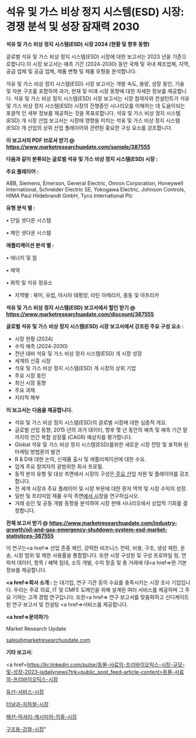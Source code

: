 # 석유 및 가스 비상 정지 시스템(ESD) 시장: 경쟁 분석 및 성장 잠재력 2030

<strong>석유 및 가스 비상 정지 시스템(ESD) 시장 2024 (현황 및 향후 동향)</strong>

글로벌 석유 및 가스 비상 정지 시스템(ESD) 시장에 대한 보고서는 2023 년을 기준으로합니다.이 시장 보고서는 예측 기간 (2024-2030) 동안 국제 및 국내 제조업체, 지역, 공급 업체 및 공급 업체, 제품 변형 및 제품 유형을 분석합니다.

석유 및 가스 비상 정지 시스템(ESD) 시장 보고서는 개발 속도, 용량, 성장 동인, 기술 및 자본 구조를 포함하여 과거, 현재 및 미래 시장 동향에 대한 자세한 정보를 제공합니다. 석유 및 가스 비상 정지 시스템(ESD) 시장 보고서는 시장 참여자와 컨설턴트가 석유 및 가스 비상 정지 시스템(ESD) 시장의 진행중인 시나리오를 이해하는 데 도움이되는 포괄적 인 세부 정보를 제공하는 것을 목표로합니다. 석유 및 가스 비상 정지 시스템(ESD) 개 시장 산업 보고서는 시장에 영향을 미치는 석유 및 가스 비상 정지 시스템(ESD) 개 산업의 상위 산업 플레이어와 관련된 중요한 구성 요소를 강조합니다.



<strong>이 보고서의 PDF 브로셔 받기 @ <a href=https://www.marketresearchupdate.com/sample/387555>https://www.marketresearchupdate.com/sample/387555</a></strong>



<strong>다음과 같이 분류되는 글로벌 석유 및 가스 비상 정지 시스템(ESD) 시장 :</strong>



<strong>주요 플레이어 :</strong>

ABB, Siemens, Emerson, General Electric, Omron Corporation, Honeywell International, Schneider Electric SE, Yokogawa Electric, Johnson Controls, HIMA Paul Hildebrandt GmbH, Tyco International Plc



<strong>유형 분석 별 :</strong>

• 단일 셧다운 시스템

• 체인 셧다운 시스템



<strong>애플리케이션 분석 별 :</strong>

• 에너지 및 힘

• 제약

• 화학 및 석유 정유소

<ul>
  <li>지역별 : 북미, 유럽, 아시아 태평양, 라틴 아메리카, 중동 및 아프리카</li>
</ul>


<strong>석유 및 가스 비상 정지 시스템(ESD) 보고서에서 할인 받기 @ <a href=https://www.marketresearchupdate.com/discount/387555>https://www.marketresearchupdate.com/discount/387555</a></strong>



<strong>글로벌 석유 및 가스 비상 정지 시스템(ESD) 시장 보고서에서 강조된 주요 구성 요소 :</strong>
<ul>
  <li>시장 현황 (2024)</li>
  <li>수익 예측 (2024-2030)</li>
  <li>전년 대비 석유 및 가스 비상 정지 시스템(ESD) 개 시장 성장</li>
  <li>세계의 신흥 시장</li>
  <li>석유 및 가스 비상 정지 시스템(ESD) 개 시장의 상위 기업</li>
  <li>주요 시장 동인</li>
  <li>최신 시장 동향</li>
  <li>주요 과제</li>
  <li>지리적 해부</li>
</ul>


<strong>이 보고서는 다음을 제공합니다.</strong>
<ul>
  <li>석유 및 가스 비상 정지 시스템(ESD)의 글로벌 시장에 대한 심층적 개요.</li>
  <li>글로벌 산업 동향, 2015 년의 과거 데이터, 향후 몇 년 동안의 예측 및 예측 기간 말까지의 연간 복합 성장률 (CAGR) 예상치를 평가합니다.</li>
  <li>Global 석유 및 가스 비상 정지 시스템(ESD)를위한 새로운 시장 전망 및 표적화 된 마케팅 방법론의 발견</li>
  <li>R &amp; D에 대한 논의, 신제품 출시 및 애플리케이션에 대한 수요.</li>
  <li>업계 주요 참여자의 광범위한 회사 프로필.</li>
  <li>동적 분자 유형 및 대상 측면에서 시장의 구성은<a href=> 주요 산</a>업 자원 및 플레이어를 강조합니다.</li>
  <li>전 세계 시장과 주요 플레이어 및 시장 부문에 대한 환자 역학 및 시장 수익의 성장.</li>
  <li>일반 및 프리미엄 제품 수익 측면<a href=>에서 시</a>장을 연구하십시오.</li>
  <li>거래 승인 및 공동 개발 동향을 분석하여 시장 판매 시나리오에서 상업적 기회를 결정합니다.</li>
</ul>



<strong>전체 보고서 받기 @ <a href=https://www.marketresearchupdate.com/industry-growth/oil-and-gas-emergency-shutdown-system-esd-market-statistices-387555>https://www.marketresearchupdate.com/industry-growth/oil-and-gas-emergency-shutdown-system-esd-market-statistices-387555</a></strong>

이 연구는<a href=> 산업 존중</a> 체인, 강력한 비즈니스 전략, 비용, 구조, 생성 제한, 운송, 시장 범위 및 제한 사용률을 통합합니다. 또한 시장 구성원 및 구성 프로파일 링, 연락처 데이터, 항목 / 혜택 침대, 소득 개발, 수익 창출 및 총 거래에 대<a href=>한 기본 </a>정보를 제공합니다.



<strong><a href=>회사 소</a>개 :</strong>
는 대기업, 연구 기관 등의 수요를 충족시키는 시장 조사 기업입니다. 우리는 주로 의료, IT 및 CMFE 도메인을 위해 설계된 여러 서비스를 제공하며 그 주요 기여는 고객 경험 연구입니다. 또한<a href=> 연구 보</a>고서를 맞춤화하고 신디케이트 된 연구 보고서 및 컨설팅 <a href=>서비스</a>를 제공합니다.



<strong><a href=>문의하기:</a></strong>

Market Research Update

sales@marketresearchupdate.com



<strong>기타 보고서:</strong>

<a href=https://kr.linkedin.com/pulse/동물-사료의-프리바이오틱스-시장-규모-및-성장-2023-isdailynews?trk=public_post_feed-article-content>동물-사료의-프리바이오틱스-시장</a>

<a href=https://www.linkedin.com/pulse/유선-서비스-시장-동향-및-성장-전망-consumer-connection-compendium-ana/>유선-서비스-시장</a>

<a href=https://www.linkedin.com/pulse/터널과-지하철-시장-규모-및-성장-2023-isdailynews-2yezc/>터널과-지하철-시장</a>

<a href=https://www.linkedin.com/pulse/패션-럭셔리-캐시미어-의류-시장-규모-및-성장-2023-analytics-alchemy-360-analysis-tdknf/>패션-럭셔리-캐시미어-의류-시장</a>

<a href=https://www.linkedin.com/pulse/구조용-강철-시장-현재-및-미래-성장-2030-consumer-connection-chronicles-24--5nopc/>구조용-강철-시장</a>"

